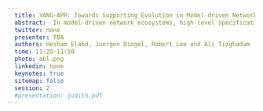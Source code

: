 ```yaml
---
  title: YANG-APR: Towards Supporting Evolution in Model-driven Network Management Systems
  abstract:  In model-driven network ecosystems, high-level specifications such as YANG data models define APIs that engineers extend with custom code and handlers. When the model evolves, it can become misaligned with its API  implementation, which typically requires manual, costly, and error-prone realignment, highlighting the need for automated repair. This paper presents our ongoing work on an automated repair approach to resynchronize evolving YANG models with their API implementations, using a four-stage pipeline":" (i) localize compatible-vs-breaking diffs between the current and updated models, (ii) enrich each diff record with contextual information, (iii) instantiate precise transformation rules for every change, and (iv) apply those rules to generate a repaired version of the code, complete with a reviewable change log for engineer validation. To explore the feasibility of this approach, we have developed an initial prototype—YANG-APR—that targets five common model evolution scenarios":" datatype change, node rename, endpoint URL rename, endpoint removal, and endpoint addition. We illustrate the approach through two representative cases":" a breaking datatype modification and a non-breaking endpoint addition. These early results show promising potential to facilitate model-implementation coevolution, providing a foundation for continued development and broader evaluation.
  twitter: none
  presenter: TBA
  authors: Hesham Elabd, Juergen Dingel, Robert Lee and Ali Tizghadam	
  time: 11:25-11:50
  photo: abl.png
  linkedin: none
  keynotes: true
  sitemap: false
  session: 2
  #presentation: judith.pdf
---
```

